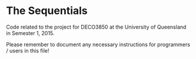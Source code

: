 # The Sequentials
Code related to the project for DECO3850 at the University of Queensland in Semester 1, 2015.

Please remember to document any necessary instructions for programmers / users in this file!

